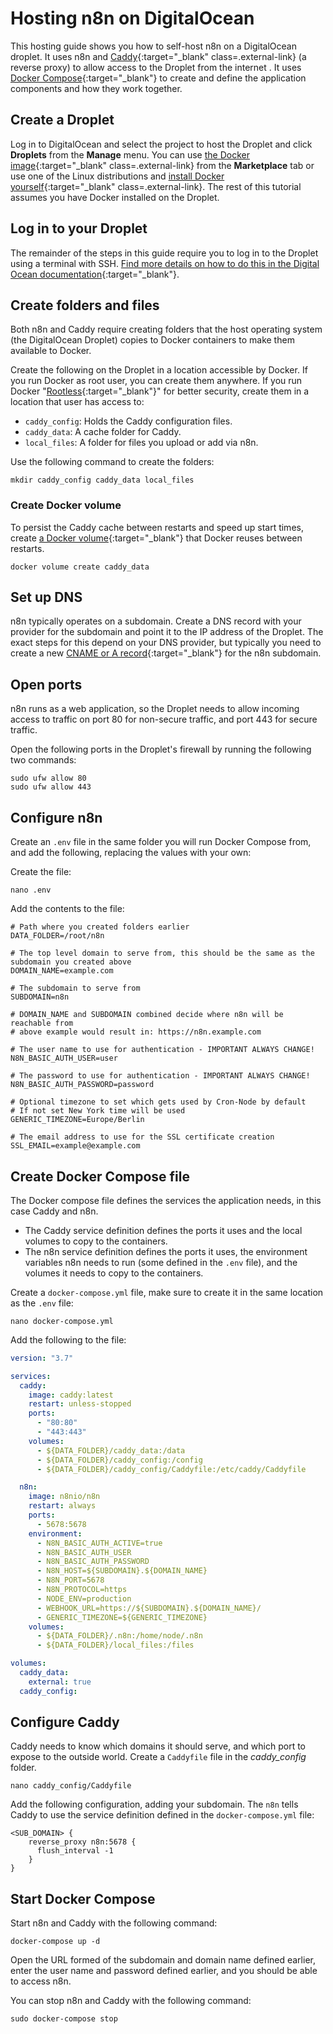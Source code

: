 # Hosting n8n on DigitalOcean

This hosting guide shows you how to self-host n8n on a DigitalOcean droplet. It uses n8n and [Caddy](http://caddyserver.com){:target="_blank" class=.external-link} (a reverse proxy) to allow access to the Droplet from the internet . It uses [Docker Compose](https://docs.docker.com/compose/){:target="_blank"} to create and define the application components and how they work together.

## Create a Droplet

Log in to DigitalOcean and select the project to host the Droplet and click **Droplets** from the **Manage** menu. You can use [the Docker image](https://marketplace.digitalocean.com/apps/docker){:target="_blank" class=.external-link} from the **Marketplace** tab or use one of the Linux distributions and [install Docker yourself](https://www.docker.com/get-started/){:target="_blank" class=.external-link}. The rest of this tutorial assumes you have Docker installed on the Droplet.

## Log in to your Droplet

The remainder of the steps in this guide require you to log in to the Droplet using a terminal with SSH. [Find more details on how to do this in the Digital Ocean documentation](https://docs.digitalocean.com/products/droplets/how-to/connect-with-ssh/){:target="_blank"}.

## Create folders and files

Both n8n and Caddy require creating folders that the host operating system (the DigitalOcean Droplet) copies to Docker containers to make them available to Docker.

Create the following on the Droplet in a location accessible by Docker. If you run Docker as root user, you can create them anywhere. If you run Docker "[Rootless](https://docs.docker.com/engine/security/rootless/){:target="_blank"}" for better security, create them in a location that user has access to:

- `caddy_config`: Holds the Caddy configuration files.
- `caddy_data`: A cache folder for Caddy.
- `local_files`: A folder for files you upload or add via n8n.

Use the following command to create the folders:

```shell
mkdir caddy_config caddy_data local_files
```

### Create Docker volume

To persist the Caddy cache between restarts and speed up start times, create [a Docker volume](https://docs.docker.com/storage/volumes/){:target="_blank"} that Docker reuses between restarts.

```shell
docker volume create caddy_data
```

## Set up DNS

n8n typically operates on a subdomain. Create a DNS record with your provider for the subdomain and point it to the IP address of the Droplet. The exact steps for this depend on your DNS provider, but typically you need to create a new [CNAME or A record](https://ns1.com/resources/dns-records-explained){:target="_blank"} for the n8n subdomain.

## Open ports

n8n runs as a web application, so the Droplet needs to allow incoming access to traffic on port 80 for non-secure traffic, and port 443 for secure traffic.

Open the following ports in the Droplet's firewall by running the following two commands:

```shell
sudo ufw allow 80
sudo ufw allow 443
```

## Configure n8n

Create an `.env` file in the same folder you will run Docker Compose from, and add the following, replacing the values with your own:

Create the file:

```shell
nano .env
```

Add the contents to the file:

```env
# Path where you created folders earlier
DATA_FOLDER=/root/n8n

# The top level domain to serve from, this should be the same as the subdomain you created above
DOMAIN_NAME=example.com

# The subdomain to serve from
SUBDOMAIN=n8n

# DOMAIN_NAME and SUBDOMAIN combined decide where n8n will be reachable from
# above example would result in: https://n8n.example.com

# The user name to use for authentication - IMPORTANT ALWAYS CHANGE!
N8N_BASIC_AUTH_USER=user

# The password to use for authentication - IMPORTANT ALWAYS CHANGE!
N8N_BASIC_AUTH_PASSWORD=password

# Optional timezone to set which gets used by Cron-Node by default
# If not set New York time will be used
GENERIC_TIMEZONE=Europe/Berlin

# The email address to use for the SSL certificate creation
SSL_EMAIL=example@example.com
```

## Create Docker Compose file

The Docker compose file defines the services the application needs, in this case Caddy and n8n.

- The Caddy service definition defines the ports it uses and the local volumes to copy to the containers.
- The n8n service definition defines the ports it uses, the environment variables n8n needs to run (some defined in the `.env` file), and the volumes it needs to copy to the containers.

Create a `docker-compose.yml` file, make sure to create it in the same location as the `.env` file:

```shell
nano docker-compose.yml
```

Add the following to the file:

```yaml
version: "3.7"

services:
  caddy:
    image: caddy:latest
    restart: unless-stopped
    ports:
      - "80:80"
      - "443:443"
    volumes:
      - ${DATA_FOLDER}/caddy_data:/data
      - ${DATA_FOLDER}/caddy_config:/config
      - ${DATA_FOLDER}/caddy_config/Caddyfile:/etc/caddy/Caddyfile

  n8n:
    image: n8nio/n8n
    restart: always
    ports:
      - 5678:5678
    environment:
      - N8N_BASIC_AUTH_ACTIVE=true
      - N8N_BASIC_AUTH_USER
      - N8N_BASIC_AUTH_PASSWORD
      - N8N_HOST=${SUBDOMAIN}.${DOMAIN_NAME}
      - N8N_PORT=5678
      - N8N_PROTOCOL=https
      - NODE_ENV=production
      - WEBHOOK_URL=https://${SUBDOMAIN}.${DOMAIN_NAME}/
      - GENERIC_TIMEZONE=${GENERIC_TIMEZONE}
    volumes:
      - ${DATA_FOLDER}/.n8n:/home/node/.n8n
      - ${DATA_FOLDER}/local_files:/files

volumes:
  caddy_data:
    external: true
  caddy_config:
```

## Configure Caddy

Caddy needs to know which domains it should serve, and which port to expose to the outside world. Create a `Caddyfile` file in the *caddy_config* folder.

```shell
nano caddy_config/Caddyfile
```

Add the following configuration, adding your subdomain. The `n8n` tells Caddy to use the service definition defined in the `docker-compose.yml` file:

```text
<SUB_DOMAIN> {
    reverse_proxy n8n:5678 {
      flush_interval -1
    }
}
```

## Start Docker Compose

Start n8n and Caddy with the following command:

```shell
docker-compose up -d
```

Open the URL formed of the subdomain and domain name defined earlier, enter the user name and password defined earlier, and you should be able to access n8n.

You can stop n8n and Caddy with the following command:

```shell
sudo docker-compose stop
```